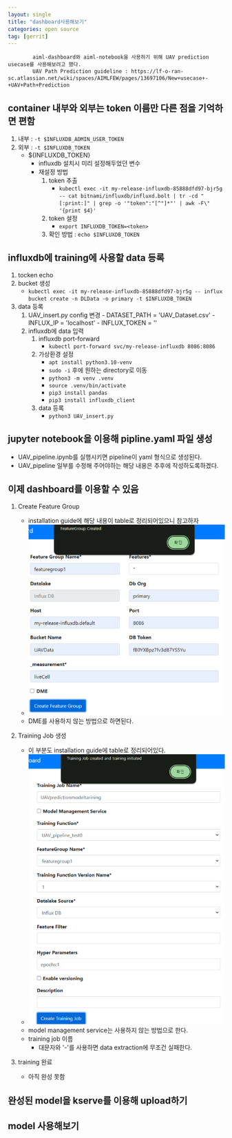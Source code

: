 ```yaml
---
layout: single
title: "dashboard사용해보기"
categories: open source
tag: [gerrit]
---
```





            aiml-dashboard와 aiml-notebook을 사용하기 위해 UAV prediction usecase를 사용해보려고 했다.
            UAV Path Prediction guideline : https://lf-o-ran-sc.atlassian.net/wiki/spaces/AIMLFEW/pages/13697106/New+usecase+-+UAV+Path+Prediction

## container 내부와 외부는 token 이름만 다른 점을 기억하면 편함
1. 내부 : `-t $INFLUXDB_ADMIN_USER_TOKEN`
2. 외부 : `-t $INFLUXDB_TOKEN`
    - ${INFLUXDB_TOKEN}
        - influxdb 설치시 미리 설정해두었던 변수
        - 재설정 방법
            1. token 추출
                - `kubectl exec -it my-release-influxdb-85888dfd97-bjr5g -- cat bitnami/influxdb/influxd.bolt | tr -cd "[:print:]" | grep -o '"token":"[^"]*"' | awk -F\" '{print $4}'`
                <!--   hMJrHRCFdQHXohaE6NwL   -->
            2. token 설정
                - `export INFLUXDB_TOKEN=<token>`
            3. 확인 방법 : `echo $INFLUXDB_TOKEN`


## influxdb에 training에 사용할 data 등록
1. tocken echo
2. bucket 생성
    - `kubectl exec -it my-release-influxdb-85888dfd97-bjr5g -- influx bucket create -n DLData -o primary -t $INFLUXDB_TOKEN`
3. data 등록
    1. UAV_insert.py config 변경
            - DATASET_PATH = 'UAV_Dataset.csv'
            - INFLUX_IP = 'localhost'
            - INFLUX_TOKEN = '<Tocken>' 
    2. influxdb에 data 입력
        1. influxdb port-forward
            - `kubectl port-forward svc/my-release-influxdb 8086:8086`
        2. 가상환경 설정
            - `apt install python3.10-venv`
            - `sudo -i` 후에 원하는 directory로 이동
            - `python3 -m venv .venv`
            - `source .venv/bin/activate`
            - `pip3 install pandas`                
            - `pip3 install influxdb_client`
         3. data 등록
            -  `python3 UAV_insert.py`


## jupyter notebook을 이용해 pipline.yaml 파일 생성
- UAV_pipeline.ipynb를 실행시키면 pipeline이 yaml 형식으로 생성된다.
- UAV_pipeline 일부를 수정해 주어야하는 해당 내용은 추후에 작성하도록하겠다.


## 이제 dashboard를 이용할 수 있음
1. Create Feature Group
    - installation guide에 해당 내용이 table로 정리되어있으니 참고하자
    - <img  src="/assets/posts/ossca/8.png" alt=""/>
    - DME를 사용하지 않는 방법으로 하면된다.

2. Training Job 생성
    - 이 부분도 installation guide에 table로 정리되어있다.
    - <img  src="/assets/posts/ossca/9.png" alt=""/>
    - model management service는 사용하지 않는 방법으로 한다.
    - training job 이름
        - 대문자와 '-'를 사용하면 data extraction에 무조건 실패한다.

3. training 완료
    - 아직 완성 못함


## 완성된 model을 kserve를 이용해 upload하기





## model 사용해보기